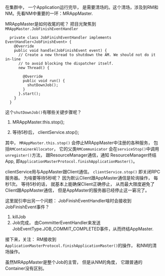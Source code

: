 在集群中， 一个Application运行完毕， 是需要清场的。这个清场，涉及到RM和NM。先看NM中重要的一环：MRAppMaster.


MRAppMaster是如何收尾的呢？ 把目光聚焦到`MRAppMaster.JobFinishEventHandler`

``` 
  private class JobFinishEventHandler implements EventHandler<JobFinishEvent> {
    @Override
    public void handle(JobFinishEvent event) {
      // Create a new thread to shutdown the AM. We should not do it in-line
      // to avoid blocking the dispatcher itself.
      new Thread() {
        
        @Override
        public void run() {
          shutDownJob();
        }
      }.start();
    }
  }
```
这个`shutDownJob()`有哪些关键步骤呢？

1. MRAppMaster.this.stop();

2. 等待5秒后， clientService.stop();


其中， `MRAppMaster.this.stop()` 会停止MRAppMaster中注册的各种服务， 包括`RMContainerAllocator`，
它的父类`RMCommunicator` 会在`serviceStop()`中调用 `unregister()`方法， 跟ResourceManager通信，通知
ResourceManager终结App, 即`ApplicationMasterProtocol.finishApplicationMaster()`。

clientService用与AppMaster跟Client通信。 `clientService.stop()` 即关闭RPC服务器。 为啥要等待5秒呢？
因为默认Client跟AppMaster通信是轮询操作， 每秒1次。 等待5秒的话， 就基本上能确保Client正确停止， 从而最大限度避免了
Client跟AppMaster通信， 但是AppMaster的服务器已经停止这一窘况了。


这里就引申出另一个问题： JobFinishEventHandler啥时会接收到JobFinishEvent事件？

1. killJob
2. Job完成， 由CommitterEventHandler来发送JobEventType.JOB_COMMIT_COMPLETED事件，从而终结AppMaster.

接下来，关注： RM接收到`ApplicationMasterProtocol.finishApplicationMaster()`的操作， 和NM的清场操作。

虽然MRAppMaster是整个Job的主管， 但是从NM的角度， 它跟普通的Container没有区别。
  

